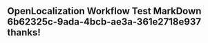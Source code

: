 <properties
ms.topic="hero-topic"
ms.test1="hero-topic"
ms.test2="test"/>


## OpenLocalization Workflow Test MarkDown 6b62325c-9ada-4bcb-ae3a-361e2718e937 thanks!



<!--HONumber=Jul16_HO3-->


